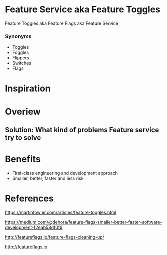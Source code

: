 # Feature Service aka Feature Toggles

Feature Toggles aka Feature Flags aka Feature Service

### Synonyms 

- Toggles
- Foggles
- Flippers
- Switches
- Flags

# Inspiration

# Overiew

## Solution: What kind of problems Feature service try to solve

# Benefits

- First-class engineering and development approach
- Smaller, better, faster and less risk

# References

https://martinfowler.com/articles/feature-toggles.html

https://medium.com/@dehora/feature-flags-smaller-better-faster-software-development-f2eab58df0f9

http://featureflags.io/feature-flags-cleaning-up/

http://featureflags.io

